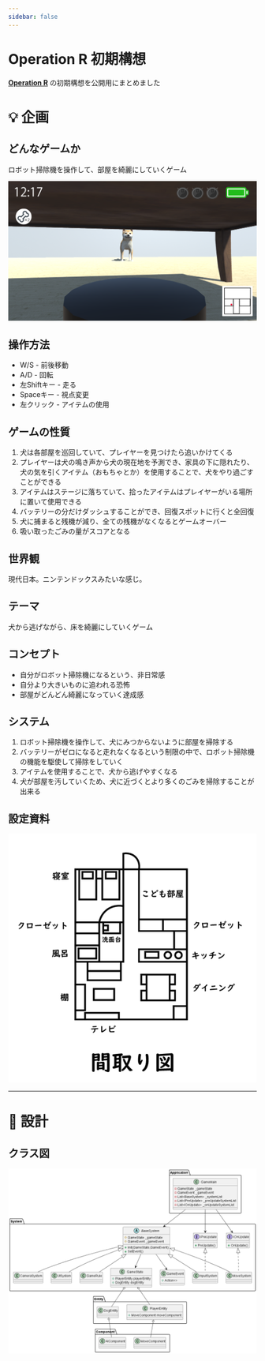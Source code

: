 ```yaml
---
sidebar: false
---
```


# Operation R 初期構想
[**Operation R**](../works/OperationR.md) の初期構想を公開用にまとめました

# 💡 企画

## どんなゲームか
ロボット掃除機を操作して、部屋を綺麗にしていくゲーム

![Operation R Demo](../.vuepress/public/imgs/articles/OperationR-proposal/Vue-OperationR-demo.png)
## 操作方法
- W/S - 前後移動
- A/D - 回転
- 左Shiftキー - 走る
- Spaceキー - 視点変更
- 左クリック - アイテムの使用

## ゲームの性質
1. 犬は各部屋を巡回していて、プレイヤーを見つけたら追いかけてくる
1. プレイヤーは犬の鳴き声から犬の現在地を予測でき、家具の下に隠れたり、犬の気を引くアイテム（おもちゃとか）を使用することで、犬をやり過ごすことができる
1. アイテムはステージに落ちていて、拾ったアイテムはプレイヤーがいる場所に置いて使用できる
1. バッテリーの分だけダッシュすることができ、回復スポットに行くと全回復
1. 犬に捕まると残機が減り、全ての残機がなくなるとゲームオーバー
1. 吸い取ったごみの量がスコアとなる

## 世界観
現代日本。ニンテンドックスみたいな感じ。

## テーマ
犬から逃げながら、床を綺麗にしていくゲーム

## コンセプト
- 自分がロボット掃除機になるという、非日常感
- 自分より大きいものに追われる恐怖
- 部屋がどんどん綺麗になっていく達成感

## システム
1. ロボット掃除機を操作して、犬にみつからないように部屋を掃除する
2. バッテリーがゼロになると走れなくなるという制限の中で、ロボット掃除機の機能を駆使して掃除をしていく
3. アイテムを使用することで、犬から逃げやすくなる
4. 犬が部屋を汚していくため、犬に近づくとより多くのごみを掃除することが出来る

## 設定資料
![間取り図](../.vuepress/public/imgs/articles/OperationR-proposal/floor-plan.png)

---

# 📜 設計

## クラス図
![クラス図](../.vuepress/public/imgs/articles/OperationR-proposal/OperationR-class-01.png)